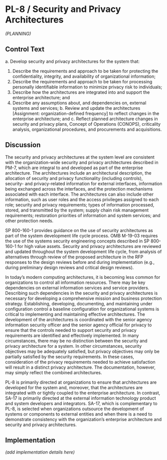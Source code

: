 # PL-8 / Security and Privacy Architectures

_(PLANNING)_

## Control Text


a. Develop security and privacy architectures for the system that:

1. Describe the requirements and approach to be taken for protecting the confidentiality, integrity, and availability of organizational information;
2. Describe the requirements and approach to be taken for processing personally identifiable information to minimize privacy risk to individuals;
3. Describe how the architectures are integrated into and support the enterprise architecture; and
4. Describe any assumptions about, and dependencies on, external systems and services;
b. Review and update the architectures [Assignment: organization-defined frequency] to reflect changes in the enterprise architecture; and
c. Reflect planned architecture changes in security and privacy plans, Concept of Operations (CONOPS), criticality analysis, organizational procedures, and procurements and acquisitions.

## Discussion

The security and privacy architectures at the system level are consistent with the organization-wide security and privacy architectures described in PM-7, which are integral to and developed as part of the enterprise architecture. The architectures include an architectural description, the allocation of security and privacy functionality (including controls), security- and privacy-related information for external interfaces, information being exchanged across the interfaces, and the protection mechanisms associated with each interface. The architectures can also include other information, such as user roles and the access privileges assigned to each role; security and privacy requirements; types of information processed, stored, and transmitted by the system; supply chain risk management requirements; restoration priorities of information and system services; and other protection needs.

SP 800-160-1 provides guidance on the use of security architectures as part of the system development life cycle process. OMB M-19-03 requires the use of the systems security engineering concepts described in SP 800-160-1 for high value assets. Security and privacy architectures are reviewed and updated throughout the system development life cycle, from analysis of alternatives through review of the proposed architecture in the RFP responses to the design reviews before and during implementation (e.g., during preliminary design reviews and critical design reviews).

In today’s modern computing architectures, it is becoming less common for organizations to control all information resources. There may be key dependencies on external information services and service providers. Describing such dependencies in the security and privacy architectures is necessary for developing a comprehensive mission and business protection strategy. Establishing, developing, documenting, and maintaining under configuration control a baseline configuration for organizational systems is critical to implementing and maintaining effective architectures. The development of the architectures is coordinated with the senior agency information security officer and the senior agency official for privacy to ensure that the controls needed to support security and privacy requirements are identified and effectively implemented. In many circumstances, there may be no distinction between the security and privacy architecture for a system. In other circumstances, security objectives may be adequately satisfied, but privacy objectives may only be partially satisfied by the security requirements. In these cases, consideration of the privacy requirements needed to achieve satisfaction will result in a distinct privacy architecture. The documentation, however, may simply reflect the combined architectures.

PL-8 is primarily directed at organizations to ensure that architectures are developed for the system and, moreover, that the architectures are integrated with or tightly coupled to the enterprise architecture. In contrast, SA-17 is primarily directed at the external information technology product and system developers and integrators. SA-17, which is complementary to PL-8, is selected when organizations outsource the development of systems or components to external entities and when there is a need to demonstrate consistency with the organization’s enterprise architecture and security and privacy architectures.

## Implementation

_(add implementation details here)_